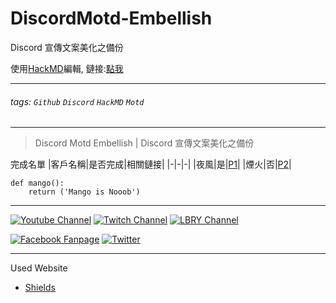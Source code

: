 # DiscordMotd-Embellish

Discord 宣傳文案美化之備份

使用[HackMD](https://hackmd.io)編輯, 鏈接:[點我](https://hackmd.io/@1Nu3C16PTwOrIMHaxi6u_Q/DiscordMotd-Mango)

---

###### tags: `Github` `Discord` `HackMD` `Motd`

---

> Discord Motd Embellish | Discord 宣傳文案美化之備份


完成名單
|客戶名稱|是否完成|相關鏈接|
|-|-|-|
|夜風|是|[P1]()|
|煙火|否|[P2]()|

```python=
def mango():
    return ('Mango is Nooob')
```

---

[![Youtube Channel](https://img.shields.io/badge/Youtuber-Click%20Me-red?style=for-the-badge)](https://www.youtube.com/user/Evan6201)
[![Twitch Channel](https://img.shields.io/badge/Twitch-Click%20Me-9146ff?style=for-the-badge)](https://www.twitch.tv/cl_mango)
[![LBRY Channel](https://img.shields.io/badge/LBRY-Click%20Me-3E675D?style=for-the-badge)](https://lbry.tv/@芒果布丁)

[![Facebook Fanpage](https://img.shields.io/badge/Facebook-Click%20Me-2D88FF?style=for-the-badge)](https://www.facebook.com/EvanMango999)
[![Twitter](https://img.shields.io/badge/Twitch-Click%20Me-1DA1F2?style=for-the-badge)](https://twitter.com/YTMango1)

---
Used Website
- [Shields](https://shields.io/)

